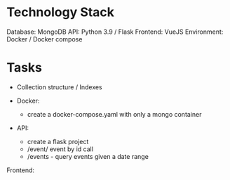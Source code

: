

# Technology Stack

Database: MongoDB
API: Python 3.9 / Flask
Frontend: VueJS
Environment: Docker / Docker compose


# Tasks

- Collection structure / Indexes

- Docker:
   - create a docker-compose.yaml with only a mongo container

- API:
   - create a flask project 
   - /event/<event id> event by id call
   - /events - query events given a date range
   
Frontend:
  


